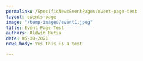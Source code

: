 ```yaml
---
permalink: /SpecificNewsEventPages/event-page-test
layout: events-page
image: "/temp-images/event1.jpeg"
title: Event Page Test
authors: Aldwin Mutia
date: 05-30-2021
news-body: Yes this is a test

---
```

